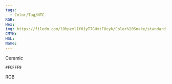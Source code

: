```yaml
---
tags:
  - Color/Tag/NTC
RGB:
Hex:
img: https://filedn.com/l0hpzxl1f01yT7GHxtF8cyk/Color%20Snake/standard_csv_to_svg/%23/FCFFF9.svg
CMYK:
HSL:
Name:
---
```

Ceramic
```palette
#FCFFF9
```
RGB
